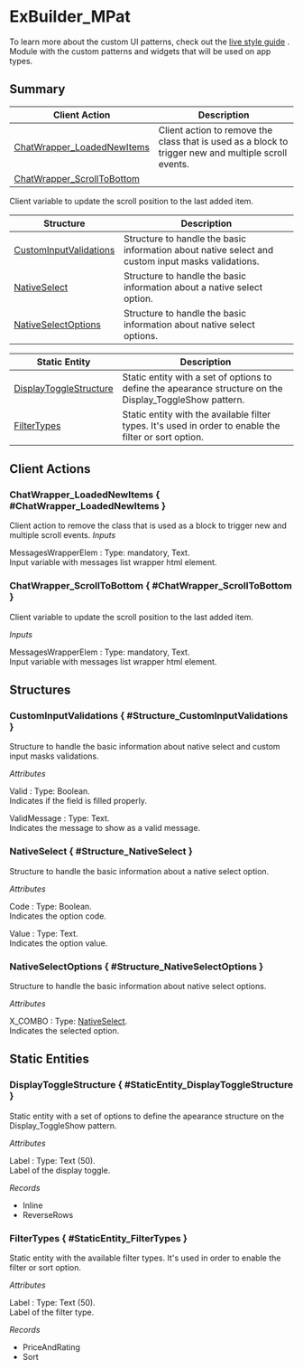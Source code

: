 # ExBuilder_MPat

To learn more about the custom UI patterns, check out the [live style guide](https://experiencebuilder.outsystems.com/ExBuilder_CustomPatterns_Samples/CustomPatternsList)
.
Module with the custom patterns and widgets that will be used on app types.

## Summary

Client Action | Description
---|---
[ChatWrapper_LoadedNewItems](<#ChatWrapper_LoadedNewItems>) | Client action to remove the class that is used as a block to trigger new and multiple scroll events.
[ChatWrapper_ScrollToBottom](<#ChatWrapper_ScrollToBottom>) | 
Client variable to update the scroll position to the last added item.

Structure | Description
---|---
[CustomInputValidations](<#Structure_CustomInputValidations>) | Structure to handle the basic information about native select and custom input masks validations.
[NativeSelect](<#Structure_NativeSelect>) | Structure to handle the basic information about a native select option.
[NativeSelectOptions](<#Structure_NativeSelectOptions>) | Structure to handle the basic information about native select options.

Static Entity | Description
---|---
[DisplayToggleStructure](<#StaticEntity_DisplayToggleStructure>) | Static entity with a set of options to define the apearance structure on the Display_ToggleShow pattern.
[FilterTypes](<#StaticEntity_FilterTypes>) | Static entity with the available filter types. It's used in order to enable the filter or sort option.


## Client Actions

### ChatWrapper_LoadedNewItems { #ChatWrapper_LoadedNewItems }

Client action to remove the class that is used as a block to trigger new and multiple scroll events.
*Inputs*

MessagesWrapperElem
:   Type: mandatory, Text.  
    Input variable with messages list wrapper html element.

### ChatWrapper_ScrollToBottom { #ChatWrapper_ScrollToBottom }

Client variable to update the scroll position to the last added item.

*Inputs*

MessagesWrapperElem
:   Type: mandatory, Text.  
    Input variable with messages list wrapper html element.

## Structures

### CustomInputValidations { #Structure_CustomInputValidations }

Structure to handle the basic information about native select and custom input masks validations.

*Attributes*

Valid
:   Type: Boolean.  
    Indicates if the field is filled properly.

ValidMessage
:   Type: Text.  
    Indicates the message to show as a valid message.

### NativeSelect { #Structure_NativeSelect }

Structure to handle the basic information about a native select option.

*Attributes*

Code
:   Type: Boolean.  
    Indicates the option code.

Value
:   Type: Text.  
    Indicates the option value.

### NativeSelectOptions { #Structure_NativeSelectOptions }

Structure to handle the basic information about native select options.

*Attributes*

X_COMBO
:   Type: [NativeSelect](#Structure_NativeSelect).  
    Indicates the selected option.

## Static Entities

### DisplayToggleStructure { #StaticEntity_DisplayToggleStructure }

Static entity with a set of options to define the apearance structure on the Display_ToggleShow pattern.

*Attributes*

Label
:   Type: Text (50).  
    Label of the display toggle.

*Records*

* Inline
* ReverseRows

### FilterTypes { #StaticEntity_FilterTypes }

Static entity with the available filter types. It's used in order to enable the filter or sort option.

*Attributes*

Label
:   Type: Text (50).  
    Label of the filter type.

*Records*

* PriceAndRating
* Sort
